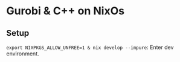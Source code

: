 # Gurobi & C++ on NixOs


## Setup

`export NIXPKGS_ALLOW_UNFREE=1 & nix develop --impure`: Enter dev environment.
